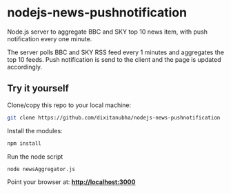 nodejs-news-pushnotification
============================

Node.js server to aggregate BBC and SKY top 10 news item, with push notification every one minute.

The server polls BBC and SKY RSS feed every 1 minutes and aggregates the top 10 feeds. Push notification is send to the client and the page is updated accordingly.


## Try it yourself

Clone/copy this repo to your local machine:
```sh
git clone https://github.com/dixitanubha/nodejs-news-pushnotification
```
Install the modules:
```sh
npm install
```
Run the node script
```sh
node newsAggregator.js
```

Point your browser at: [**http://localhost:3000**](http://localhost:3000)
